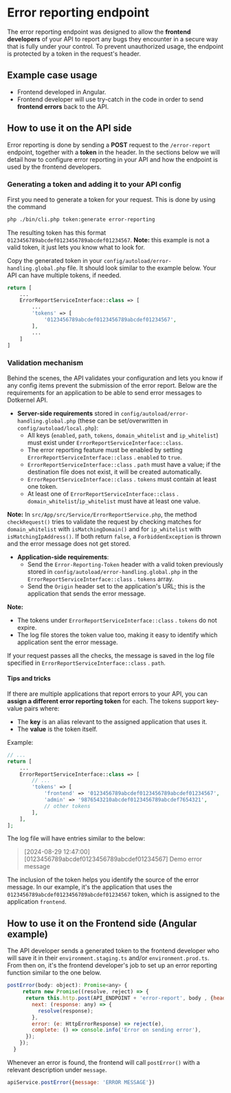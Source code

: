 # Error reporting endpoint

The error reporting endpoint was designed to allow the **frontend developers** of your API to report any bugs they encounter in a secure way that is fully under your control.
To prevent unauthorized usage, the endpoint is protected by a token in the request's header.

## Example case usage

- Frontend developed in Angular.
- Frontend developer will use try-catch in the code in order to send **frontend errors** back to the API.

## How to use it on the API side

Error reporting is done by sending a **POST** request to the `/error-report` endpoint, together with a **token** in the header.
In the sections below we will detail how to configure error reporting in your API and how the endpoint is used by the frontend developers.

### Generating a token and adding it to your API config

First you need to generate a token for your request.
This is done by using the command

```bash
php ./bin/cli.php token:generate error-reporting
```

The resulting token has this format `0123456789abcdef0123456789abcdef01234567`.
**Note:** this example is not a valid token, it just lets you know what to look for.

Copy the generated token in your `config/autoload/error-handling.global.php` file.
It should look similar to the example below.
Your API can have multiple tokens, if needed.

```php
return [
    ...
    ErrorReportServiceInterface::class => [
        ...
        'tokens' => [
            '0123456789abcdef0123456789abcdef01234567',
        ],
        ...
    ]
]
```

### Validation mechanism

Behind the scenes, the API validates your configuration and lets you know if any config items prevent the submission of the error report.
Below are the requirements for an application to be able to send error messages to Dotkernel API.

- **Server-side requirements** stored in `config/autoload/error-handling.global.php` (these can be set/overwritten in `config/autoload/local.php`):
    - All keys (`enabled`, `path`, `tokens`, `domain_whitelist` and `ip_whitelist`) must exist under `ErrorReportServiceInterface::class`.
    - The error reporting feature must be enabled by setting `ErrorReportServiceInterface::class` . `enabled` to `true`.
    - `ErrorReportServiceInterface::class` . `path` must have a value; if the destination file does not exist, it will be created automatically.
    - `ErrorReportServiceInterface::class` . `tokens` must contain at least one token.
    - At least one of `ErrorReportServiceInterface::class` . `domain_whitelist`/`ip_whitelist` must have at least one value.

**Note:** In `src/App/src/Service/ErrorReportService.php`, the method `checkRequest()` tries to validate the request by checking matches for `domain_whitelist` with `isMatchingDomain()` and for `ip_whitelist` with `isMatchingIpAddress()`.
If both return `false`, a `ForbiddenException` is thrown and the error message does not get stored.

- **Application-side requirements**:
    - Send the `Error-Reporting-Token` header with a valid token previously stored in `config/autoload/error-handling.global.php` in the `ErrorReportServiceInterface::class` . `tokens` array.
    - Send the `Origin` header set to the application's URL; this is the application that sends the error message.

**Note:**

- The tokens under `ErrorReportServiceInterface::class` . `tokens` do not expire.
- The log file stores the token value too, making it easy to identify which application sent the error message.

If your request passes all the checks, the message is saved in the log file specified in `ErrorReportServiceInterface::class` . `path`.

#### Tips and tricks

If there are multiple applications that report errors to your API, you can **assign a different error reporting token** for each.
The tokens support key-value pairs where:

- The **key** is an alias relevant to the assigned application that uses it.
- The **value** is the token itself.

Example:

```php
// ...
return [
    ...
    ErrorReportServiceInterface::class => [
        // ...
        'tokens' => [
            'frontend' => '0123456789abcdef0123456789abcdef01234567',
            'admin' => '9876543210abcdef0123456789abcdef7654321',
            // other tokens
        ],
    ],
];
```

The log file will have entries similar to the below:

> [2024-08-29 12:47:00] [0123456789abcdef0123456789abcdef01234567] Demo error message

The inclusion of the token helps you identify the source of the error message.
In our example, it's the application that uses the `0123456789abcdef0123456789abcdef01234567` token, which is assigned to the application `frontend`.

## How to use it on the Frontend side (Angular example)

The API developer sends a generated token to the frontend developer who will save it in their `environment.staging.ts` and/or `environment.prod.ts`.
From then on, it's the frontend developer's job to set up an error reporting function similar to the one below.

```javascript
postError(body: object): Promise<any> {
     return new Promise((resolve, reject) => {
      return this.http.post(API_ENDPOINT + 'error-report', body , {headers: new HttpHeaders({'Error-Reporting-Token': 'TOKEN', 'Origin': 'https://example.com'})})).subscribe({
        next: (response: any) => {
          resolve(response);
        },
        error: (e: HttpErrorResponse) => reject(e),
        complete: () => console.info('Error on sending error'),
      });
    });
  }
```

Whenever an error is found, the frontend will call `postError()` with a relevant description under `message`.

```javascript
apiService.postError({message: 'ERROR MESSAGE'})
```
